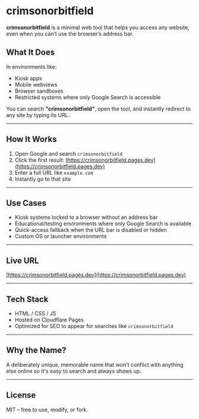 # crimsonorbitfield

**crimsonorbitfield** is a minimal web tool that helps you access any website, even when you can’t use the browser’s address bar.

## What It Does

In environments like:
- Kiosk apps  
- Mobile webviews  
- Browser sandboxes  
- Restricted systems where only Google Search is accessible  

You can search **"crimsonorbitfield"**, open the tool, and instantly redirect to any site by typing its URL.

---

## How It Works

1. Open Google and search `crimsonorbitfield`  
2. Click the first result: [https://crimsonorbitfield.pages.dev](https://crimsonorbitfield.pages.dev)  
3. Enter a full URL like `example.com`  
4. Instantly go to that site  

---

## Use Cases

- Kiosk systems locked to a browser without an address bar  
- Educational/testing environments where only Google Search is available  
- Quick-access fallback when the URL bar is disabled or hidden  
- Custom OS or launcher environments  

---

## Live URL

[https://crimsonorbitfield.pages.dev](https://crimsonorbitfield.pages.dev)

---

## Tech Stack

- HTML / CSS / JS  
- Hosted on Cloudflare Pages  
- Optimized for SEO to appear for searches like `crimsonorbitfield`

---

## Why the Name?

A deliberately unique, memorable name that won't conflict with anything else online so it's easy to search and always shows up.

---

## License

MIT – free to use, modify, or fork.
